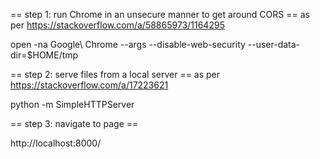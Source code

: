 
== step 1: run Chrome in an unsecure manner to get around CORS ==
as per
https://stackoverflow.com/a/58865973/1164295

open -na Google\ Chrome --args --disable-web-security --user-data-dir=$HOME/tmp

== step 2: serve files from a local server ==
as per
https://stackoverflow.com/a/17223621

python -m SimpleHTTPServer

== step 3: navigate to page ==

http://localhost:8000/

